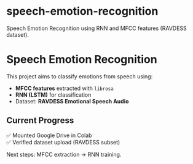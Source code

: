 # speech-emotion-recognition
Speech Emotion Recognition using RNN and MFCC features (RAVDESS dataset).
# Speech Emotion Recognition

This project aims to classify emotions from speech using:
- **MFCC features** extracted with `librosa`
- **RNN (LSTM)** for classification
- Dataset: **RAVDESS Emotional Speech Audio**

## Current Progress
✅ Mounted Google Drive in Colab  
✅ Verified dataset upload (RAVDESS subset)  

Next steps: MFCC extraction → RNN training.

